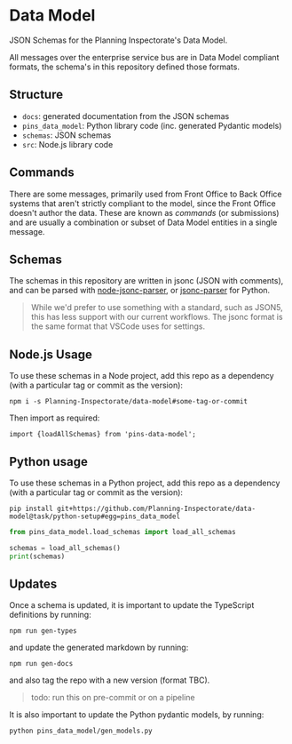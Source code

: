 # Data Model

JSON Schemas for the Planning Inspectorate's Data Model.

All messages over the enterprise service bus are in Data Model compliant formats, the schema's in this repository defined those formats.

## Structure

* `docs`: generated documentation from the JSON schemas
* `pins_data_model`: Python library code (inc. generated Pydantic models)
* `schemas`: JSON schemas
* `src`: Node.js library code

## Commands

There are some messages, primarily used from Front Office to Back Office systems that aren't strictly compliant to the model, since the Front Office doesn't author the data. These are known as _commands_ (or submissions) and are usually a combination or subset of Data Model entities in a single message.

## Schemas

The schemas in this repository are written in jsonc (JSON with comments), and can be parsed with [node-jsonc-parser](https://github.com/Microsoft/node-jsonc-parser), or [jsonc-parser](https://github.com/NickolaiBeloguzov/jsonc-parser) for Python.

>While we'd prefer to use something with a standard, such as JSON5, this has less support with our current workflows. The jsonc format is the same format that VSCode uses for settings.

## Node.js Usage

To use these schemas in a Node project, add this repo as a dependency (with a particular tag or commit as the version):

`npm i -s Planning-Inspectorate/data-model#some-tag-or-commit`

Then import as required:

```es6
import {loadAllSchemas} from 'pins-data-model';
```

## Python usage

To use these schemas in a Python project, add this repo as a dependency (with a particular tag or commit as the version):

`pip install git+https://github.com/Planning-Inspectorate/data-model@task/python-setup#egg=pins_data_model`

```python
from pins_data_model.load_schemas import load_all_schemas

schemas = load_all_schemas()
print(schemas)
```

## Updates

Once a schema is updated, it is important to update the TypeScript definitions by running:

`npm run gen-types`

and update the generated markdown by running:

`npm run gen-docs`

and also tag the repo with a new version (format TBC).

> todo: run this on pre-commit or on a pipeline

It is also important to update the Python pydantic models, by running:

`python pins_data_model/gen_models.py`